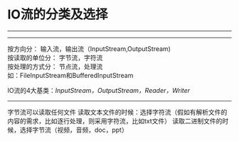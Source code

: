 # IO流的分类及选择
---
---

按方向分：       输入流，输出流（InputStream,OutputStream)\
按读取的单位分： 字节流，字符流\
按处理的方式分： 节点流，处理流\
如：FileInputStream和BufferedInputStream

IO流的4大基类：_*InputStream，OutputStream，Reader，Writer*_

---

字节流可以读取任何文件
读取文本文件的时候：选择字符流（假如有解析文件的内容的需求，比如逐行处理，则采用字符流，比如txt文件）
读取二进制文件的时候，选择字节流（视频，音频，doc，ppt）
